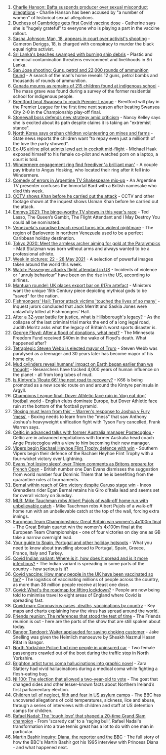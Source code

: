 1. [Charlie Hanson: Bafta suspends producer over sexual misconduct allegations](https://www.bbc.co.uk/news/uk-57291604) - Charlie Hanson has been accused by "a number of women" of historical sexual allegations.
2. [Duchess of Cambridge gets first Covid vaccine dose](https://www.bbc.co.uk/news/uk-57291608) - Catherine says she is "hugely grateful" to everyone who is playing a part in the vaccine rollout.
3. [Sasha Johnson: Man, 18, appears in court over activist's shooting](https://www.bbc.co.uk/news/uk-england-london-57293434) - Cameron Deriggs, 18, is charged with conspiracy to murder the black equal rights activist.
4. [Sri Lanka's beaches swamped with burning ship debris](https://www.bbc.co.uk/news/world-asia-57292558) - Plastic and chemical contamination threatens environment and livelihoods in Sri Lanka.
5. [San Jose shooting: Guns, petrol and 22,000 rounds of ammunition found](https://www.bbc.co.uk/news/world-us-canada-57293174) - A search of the man's home reveals 12 guns, petrol bombs and thousands of rounds of ammunition.
6. [Canada mourns as remains of 215 children found at indigenous school](https://www.bbc.co.uk/news/world-us-canada-57291530) - The mass grave was found during a survey of the former residential school for indigenous people.
7. [Brentford beat Swansea to reach Premier League](https://www.bbc.co.uk/sport/football/57215919) - Brentford will play in the Premier League for the first time next season after beating Swansea City 2-0 in the Championship play-off final.
8. [Stonewall boss defends new strategy amid criticism](https://www.bbc.co.uk/news/uk-57281448) - Nancy Kelley says she is excited about its path despite claims it is taking an "extremist stance".
9. [North Korea says orphan children volunteering on mines and farms](https://www.bbc.co.uk/news/world-asia-57293167) - State news reports the children want "to repay even just a millionth of the love the party showed".
10. [Ex-US airline pilot admits lewd act in cockpit mid-flight](https://www.bbc.co.uk/news/world-us-canada-57294412) - Michael Haak exposed himself to his female co-pilot and watched porn on a laptop, a court is told.
11. [Windermere engagement ring find freediver 'a brilliant man'](https://www.bbc.co.uk/news/uk-england-cumbria-57282000) - A couple pay tribute to Angus Hosking, who located their ring after it fell into Windermere.
12. [Comedy of errors in Argentine TV Shakespeare mix-up](https://www.bbc.co.uk/news/world-latin-america-57287764) - An Argentine TV presenter confuses the Immortal Bard with a British namesake who died this week.
13. [CCTV shows Khan before he carried out the attack](https://www.bbc.co.uk/news/uk-57283303) - CCTV and other footage shown at the inquest shows Usman Khan before he carried out the attack.
14. [Emmys 2021: The binge-worthy TV shows in this year's race](https://www.bbc.co.uk/news/entertainment-arts-57061121) - Ted Lasso, The Queen’s Gambit, The Flight Attendant and I May Destroy You could all be nominated.
15. [Venezuela's paradise beach resort turns into violent nightmare](https://www.bbc.co.uk/news/world-latin-america-57027348) - The region of Barlovento in northern Venezuela used to be a perfect Caribbean holiday destination.
16. [Tokyo 2020: Meet the armless archer aiming for gold at the Paralympics](https://www.bbc.co.uk/news/world-us-canada-57261990) - Matt Stutzman was born without arms and always wanted to be a professional athlete.
17. [Week in pictures: 22 - 28 May 2021](https://www.bbc.co.uk/news/in-pictures-57280537) - A selection of powerful images taken around the world this week.
18. [Watch: Passenger attacks flight attendant in US](https://www.bbc.co.uk/news/world-us-canada-57290987) - Incidents of violence or "unruly behaviour" have been on the rise in the US, according to airlines.
19. [Mantuan roundel: UK places export bar on £17m artefact](https://www.bbc.co.uk/news/uk-57287130) - Ministers want the unique 15th Century piece depicting mythical gods to be "saved" for the nation.
20. [Fishmongers' Hall: Terror attack victims 'touched the lives of so many'](https://www.bbc.co.uk/news/uk-england-london-57283625) - Inquest jurors concluded that Jack Merritt and Saskia Jones were unlawfully killed at Fishmongers' Hall.
21. [After a 32-year battle for justice, what is Hillsborough's legacy?](https://www.bbc.co.uk/news/uk-57281398) - As the collapse of the last criminal trial marks the end of a long legal road, Judith Moritz asks what the legacy of Britain’s worst sports disaster is.
22. [George Floyd: After a flood of donations, what next?](https://www.bbc.co.uk/news/world-us-canada-57285779) - The Minnesota Freedom Fund received $40m in the wake of Floyd's death. What happened after?
23. [Tetraplegic Steven Webb is elected mayor of Truro](https://www.bbc.co.uk/news/uk-england-cornwall-57203714) - Steven Webb was paralysed as a teenager and 30 years later has become mayor of his home city.
24. [Mud cylinders reveal humans' impact on Earth began earlier than we thought](https://www.bbc.co.uk/news/science-environment-57273664) - Researchers have tracked 4,000 years of human influence on the planet - all from long tubes of mud.
25. [Is Kintyre's 'Route 66' the next road to recovery?](https://www.bbc.co.uk/news/uk-scotland-glasgow-west-57170602) - K66 is being promoted as a new scenic route on and around the Kintyre peninsula in Argyll.
26. [Champions League final: Dover Athletic face ruin in 'dog eat dog' football world](https://www.bbc.co.uk/news/uk-england-kent-57177208) - English clubs dominate Europe, but Dover Athletic face ruin at the bottom of the football pyramid.
27. ['Boxing must learn from this' - Warren's response to Joshua v Fury 'mess'](https://www.bbc.co.uk/sport/boxing/57294832) - Boxing needs to learn from the "mess" that saw Anthony Joshua's heavyweight unification fight with Tyson Fury cancelled, Frank Warren says.
28. [Celtic in advanced talks with former Australia manager Postecoglou ](https://www.bbc.co.uk/sport/football/57293750) - Celtic are in advanced negotiations with former Australia head coach Ange Postecoglou with a view to him becoming their new manager.
29. [Vipers begin Rachael Heyhoe Flint Trophy defence with win](https://www.bbc.co.uk/sport/cricket/57293404) - Southern Vipers begin their defence of the Rachael Heyhoe Flint Trophy with a four-wicket victory over Lightning.
30. [Evans 'not losing sleep' over Thiem comments as Britons prepare for French Open](https://www.bbc.co.uk/sport/tennis/57284034) - British number one Dan Evans dismisses the suggestion from world number four Dominic Thiem that he is benefiting from the quarantine rules at tournaments.
31. [Bernal within reach of Giro victory despite Caruso stage win](https://www.bbc.co.uk/sport/cycling/57294828) - Ineos Grenadiers rider Egan Bernal retains his Giro d'Italia lead and seems set for overall victory on Sunday.
32. [MLB: Mike Tauchman robs Albert Pujols of walk-off home run with unbelievable catch](https://www.bbc.co.uk/sport/av/baseball/57293037) - Mike Tauchman robs Albert Pujols of a walk-off home run with an unbelievable catch at the top of the wall, forcing extra innings.
33. [European Team Championships: Great Britain win women's 4x100m final](https://www.bbc.co.uk/sport/av/athletics/57295911) - The Great Britain quartet win the women's 4x100m final at the European Team Championships - one of four victories on day one as GB take a narrow overnight lead.
34. [Your guide to Spain, Portugal and other holiday hotspots](https://www.bbc.co.uk/news/explainers-56997931) - What you need to know about travelling abroad to Portugal, Spain, Greece, France, Italy and Turkey.
35. [Covid Indian variant: Where is it, how does it spread and is it more infectious?](https://www.bbc.co.uk/news/health-57157496) - The Indian variant is spreading in some parts of the country - how serious is it?
36. [Covid vaccine: How many people in the UK have been vaccinated so far?](https://www.bbc.co.uk/news/health-55274833) - The logistics of vaccinating millions of people across the country, as more than 38 million people receive at least one dose.
37. [Covid: What's the roadmap for lifting lockdown?](https://www.bbc.co.uk/news/explainers-52530518) - People are now being told to minimise travel to eight areas of England where Covid is spreading fast.
38. [Covid map: Coronavirus cases, deaths, vaccinations by country](https://www.bbc.co.uk/news/world-51235105) - Key maps and charts explaining how the virus has spread around the world.
39. [Friends reunion: The references that stood the test of time](https://www.bbc.co.uk/news/newsbeat-57200054) - The Friends reunion is out - here are the parts of the show that are still spoken about today.
40. [Bangor Tandoori: Waiter applauded for saving choking customer](https://www.bbc.co.uk/news/uk-wales-57254694) - Jake Snelling was given the Heimlich manoeuvre by Sheakh Nazmul Hasan Rifat in Bangor.
41. [North Yorkshire Police find nine people in uninsured car](https://www.bbc.co.uk/news/uk-england-york-north-yorkshire-57261144) - Two female passengers crawled out of the boot during the traffic stop in North Yorkshire.
42. [Brighton artist turns coma hallucinations into graphic novel](https://www.bbc.co.uk/news/uk-england-sussex-57206923) - Zara Slattery had vivid hallucinations during a medical coma while fighting a flesh-eating bug.
43. [NI 100: The election that allowed a two-year-old to vote](https://www.bbc.co.uk/news/uk-northern-ireland-57157662) - The goat that changed sides and other lesser-known facts about Northern Ireland’s first parliamentary election.
44. [Children tell of neglect, filth and fear in US asylum camps](https://www.bbc.co.uk/news/world-us-canada-57149721) - The BBC has uncovered allegations of cold temperatures, sickness, lice and abuse, through a series of interviews with children and staff at US detention camps for children.
45. [Rafael Nadal: The 'tough love' that shaped a 20-time Grand Slam champion](https://www.bbc.co.uk/sport/tennis/56090941) - From 'scaredy cat' to a 'raging bull', Rafael Nadal's transformation into a true tennis great has a lot to do with one man in particular.
46. [Martin Bashir inquiry: Diana, the reporter and the BBC](https://www.bbc.co.uk/news/uk-56680229) - The full story of how the BBC's Martin Bashir got his 1995 interview with Princess Diana - and what happened next.
